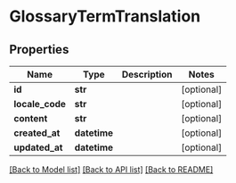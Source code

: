 # GlossaryTermTranslation

## Properties
Name | Type | Description | Notes
------------ | ------------- | ------------- | -------------
**id** | **str** |  | [optional] 
**locale_code** | **str** |  | [optional] 
**content** | **str** |  | [optional] 
**created_at** | **datetime** |  | [optional] 
**updated_at** | **datetime** |  | [optional] 

[[Back to Model list]](../README.md#documentation-for-models) [[Back to API list]](../README.md#documentation-for-api-endpoints) [[Back to README]](../README.md)


